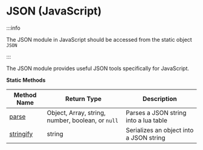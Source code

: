 # JSON (JavaScript)

:::info

The JSON module in JavaScript should be accessed from the static object `JSON`

:::

The JSON module provides useful JSON tools specifically for JavaScript.

**Static Methods**

Method Name | Return Type | Description
--- | --- | ---
[parse](parse) | Object, Array, string, number, boolean, or `null` | Parses a JSON string into a lua table
[stringify](stringify) | string | Serializes an object into a JSON string